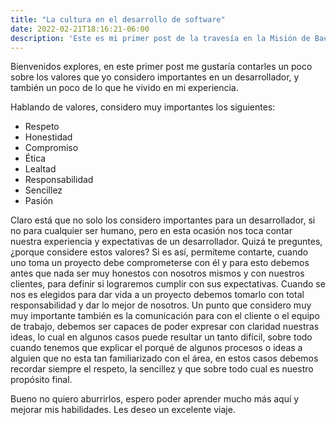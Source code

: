 ```yaml
---
title: "La cultura en el desarrollo de software"
date: 2022-02-21T18:16:21-06:00
description: 'Este es mi primer post de la travesía en la Misión de Backend con Node JS de Launch X.'
---
```


Bienvenidos explores, en este primer post me gustaría contarles un poco sobre los valores que yo considero importantes en un desarrollador, y también un poco de lo que he vivido en mi experiencia.

Hablando de valores, considero muy importantes los siguientes:

-	Respeto
-	Honestidad
-	Compromiso
-	Ética
-	Lealtad 
-	Responsabilidad
-	Sencillez
-	Pasión 

Claro está que no solo los considero importantes para un desarrollador, si no para cualquier ser humano, pero en esta ocasión nos toca contar nuestra experiencia y expectativas de un desarrollador. 
Quizá te preguntes, ¿porque considere estos valores?
Si es así, permíteme contarte, cuando uno toma un proyecto debe comprometerse con él y para esto debemos antes que nada ser muy honestos con nosotros mismos y con nuestros clientes, para definir si lograremos cumplir con sus expectativas. Cuando se nos es elegidos para dar vida a un proyecto debemos tomarlo con total responsabilidad y dar lo mejor de nosotros. 
Un punto que considero muy muy importante también es la comunicación para con el cliente o el equipo de trabajo, debemos ser capaces de poder expresar con claridad nuestras ideas, lo cual en algunos casos puede resultar un tanto difícil, sobre todo cuando tenemos que explicar el porqué de algunos procesos o ideas a alguien que no esta tan familiarizado con el área, en estos casos debemos recordar siempre el respeto, la sencillez y que sobre todo cual es nuestro propósito final.

Bueno no quiero aburrirlos, espero poder aprender mucho más aquí y mejorar mis habilidades. Les deseo un excelente viaje. 


